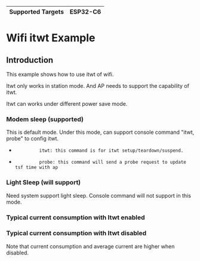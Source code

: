 | Supported Targets | ESP32-C6 |
| ----------------- | -------- |

# Wifi itwt Example

## Introduction
This example shows how to use itwt of wifi.

Itwt only works in station mode. And AP needs to support the capability of itwt.

Itwt can works under different power save mode.

### Modem sleep (supported)
This is default mode. Under this mode, can support console command "itwt, probe" to config itwt.

*              itwt: this command is for itwt setup/teardown/suspend.
*              probe: this command will send a probe request to update tsf time with ap

### Light Sleep (will support)
Need system support light sleep. Console command will not support in this mode.

### Typical current consumption with Itwt enabled


### Typical current consumption with Itwt disabled


Note that current consumption and average current are higher when disabled.
